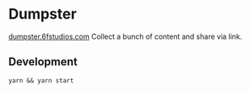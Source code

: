 # Dumpster
[dumpster.6fstudios.com](https://dumpster.6fstudios.com)
Collect a bunch of content and share via link.

## Development
```
yarn && yarn start
```